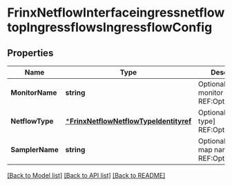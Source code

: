 # FrinxNetflowInterfaceingressnetflowtopIngressflowsIngressflowConfig

## Properties
Name | Type | Description | Notes
------------ | ------------- | ------------- | -------------
**MonitorName** | **string** | Optional[Flow monitor map name] REF:Optional.empty | [optional] [default to null]
**NetflowType** | [***FrinxNetflowNetflowTypeIdentityref**](frinx.netflow.NetflowTypeIdentityref.md) | Optional[NetFlow type] REF:Optional.empty | [optional] [default to null]
**SamplerName** | **string** | Optional[Sampler map name] REF:Optional.empty | [optional] [default to null]

[[Back to Model list]](../README.md#documentation-for-models) [[Back to API list]](../README.md#documentation-for-api-endpoints) [[Back to README]](../README.md)


